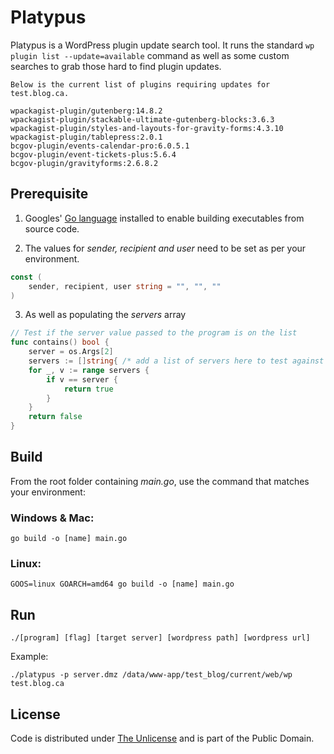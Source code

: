 # Platypus

Platypus is a WordPress plugin update search tool. It runs the standard `wp plugin list --update=available` command as well as some custom searches to grab those hard to find plugin updates.

```console
Below is the current list of plugins requiring updates for test.blog.ca.

wpackagist-plugin/gutenberg:14.8.2
wpackagist-plugin/stackable-ultimate-gutenberg-blocks:3.6.3
wpackagist-plugin/styles-and-layouts-for-gravity-forms:4.3.10
wpackagist-plugin/tablepress:2.0.1
bcgov-plugin/events-calendar-pro:6.0.5.1
bcgov-plugin/event-tickets-plus:5.6.4
bcgov-plugin/gravityforms:2.6.8.2
```

## Prerequisite

1. Googles' [Go language](https://go.dev) installed to enable building executables from source code.

2. The values for *sender, recipient and user* need to be set as per your environment.

```go
const (
	sender, recipient, user string = "", "", ""
)
```

3. As well as populating the *servers* array 

```go
// Test if the server value passed to the program is on the list
func contains() bool {
	server = os.Args[2]
	servers := []string{ /* add a list of servers here to test against */ }
	for _, v := range servers {
		if v == server {
			return true
		}
	}
	return false
}
```

## Build

From the root folder containing *main.go*, use the command that matches your environment:

### Windows & Mac:

```console
go build -o [name] main.go
```

### Linux:

```console
GOOS=linux GOARCH=amd64 go build -o [name] main.go
```

## Run

```console
./[program] [flag] [target server] [wordpress path] [wordpress url]
```

Example:

```console
./platypus -p server.dmz /data/www-app/test_blog/current/web/wp test.blog.ca
```

## License
Code is distributed under [The Unlicense](https://github.com/nausicaan/free/blob/main/LICENSE.md) and is part of the Public Domain.
